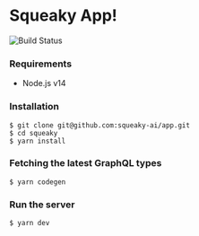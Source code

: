 # Squeaky App!

![Build Status](https://codebuild.eu-west-1.amazonaws.com/badges?uuid=eyJlbmNyeXB0ZWREYXRhIjoiKzN4eURMMEU5Rk9DODVjOTBreS9OSjFjQWZXZ1o2NlZjb3lZUGhDU2NXVkZ3OVJTZzI0SEFicDh5M1BBWGMzQ2loeml2UDNHQWN0Z0ZaSmF4b2tkNzcwPSIsIml2UGFyYW1ldGVyU3BlYyI6IjRCOS91T2tSdWJybzNjVmciLCJtYXRlcmlhbFNldFNlcmlhbCI6MX0%3D&branch=main)

### Requirements
- Node.js v14

### Installation
```shell
$ git clone git@github.com:squeaky-ai/app.git
$ cd squeaky
$ yarn install
```

### Fetching the latest GraphQL types
```shell
$ yarn codegen
```

### Run the server
```shell
$ yarn dev
```
